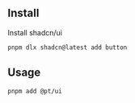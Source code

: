 ## Install

Install shadcn/ui

```bash
pnpm dlx shadcn@latest add button
```

## Usage

```bash
pnpm add @pt/ui
```
